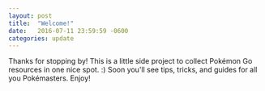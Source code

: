 ```yaml
---
layout: post
title:  "Welcome!"
date:   2016-07-11 23:59:59 -0600
categories: update
---
```


Thanks for stopping by! This is a little side project to collect Pokémon Go
resources in one nice spot. :) Soon you'll see tips, tricks, and guides for all
you Pokémasters. Enjoy!
